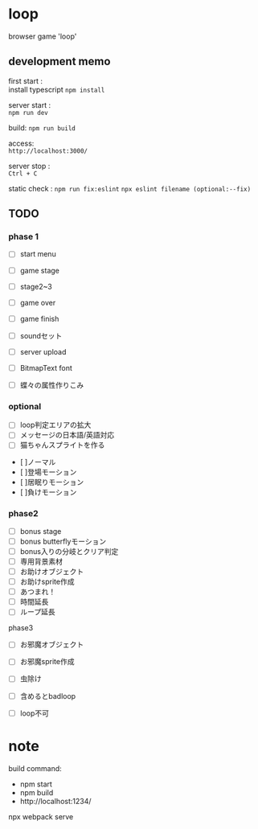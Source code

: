 # loop
browser game 'loop'



## development memo

first start :  
install typescript
`npm install`

server start :  
`npm run dev`

build:
`npm run build`

access:  
`http://localhost:3000/`

server stop :  
`Ctrl + C`


static check :
`npm run fix:eslint`
`npx eslint filename (optional:--fix)`


## TODO
### phase 1
- [ ] start menu
- [ ] game stage
- [ ] stage2~3

- [ ] game over
- [ ] game finish
- [ ] soundセット
- [ ] server upload
- [ ] BitmapText font
- [ ] 蝶々の属性作りこみ


### optional
- [ ] loop判定エリアの拡大
- [ ] メッセージの日本語/英語対応
- [ ] 猫ちゃんスプライトを作る
 - [ ]ノーマル
 - [ ]登場モーション
 - [ ]居眠りモーション
 - [ ]負けモーション


### phase2
- [ ] bonus stage
 - [ ] bonus butterflyモーション
 - [ ] bonus入りの分岐とクリア判定
 - [ ] 専用背景素材
- [ ] お助けオブジェクト
 - [ ] お助けsprite作成
 - [ ] あつまれ！
 - [ ] 時間延長
 - [ ] ループ延長

phase3
- [ ] お邪魔オブジェクト
 - [ ] お邪魔sprite作成
 - [ ] 虫除け
 - [ ] 含めるとbadloop
 - [ ] loop不可


# note
build command: 
- npm start
- npm build
- http://localhost:1234/


npx webpack serve